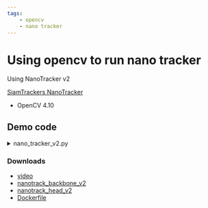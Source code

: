 ```yaml
---
tags:
    - opencv
    - nano tracker
---
```


# Using opencv to run nano tracker 
Using NanoTracker v2

[SiamTrackers NanoTracker](https://github.com/HonglinChu/SiamTrackers/tree/master/NanoTrack)


- OpenCV 4.10


## Demo code

<details>
    <summary>nano_tracker_v2.py</summary>

```python
--8<-- "docs/Programming/vision/visual_trackers/nano_tracker/code/demo_v2.py"
```
</details>

### Downloads

- [video](docs/Programming/vision/visual_trackers/nano_tracker/code/data/vtest.avi)
- [nanotrack_backbone_v2](docs/Programming/vision/visual_trackers/nano_tracker/code/models/nanotrack_backbone_sim.onnx)
- [nanotrack_head_v2](docs/Programming/vision/visual_trackers/nano_tracker/code/models/nanotrack_head_sim.onnx)
- [Dockerfile](docs/Programming/vision/visual_trackers/nano_tracker/code/Dockerfile)

